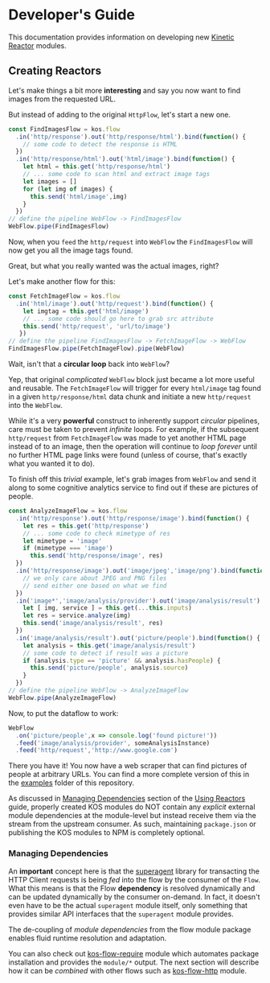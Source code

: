 # Developer's Guide

This documentation provides information on developing new
[Kinetic Reactor](./intro.md#kinetic-reactor) modules.

## Creating Reactors

Let's make things a bit more **interesting** and say you now want to
find images from the requested URL.

But instead of adding to the original `HttpFlow`, let's start a new one.

```js
const FindImagesFlow = kos.flow
  .in('http/response').out('http/response/html').bind(function() {
    // some code to detect the response is HTML
  })
  .in('http/response/html').out('html/image').bind(function() {
    let html = this.get('http/response/html')
	// ... some code to scan html and extract image tags
	let images = []
	for (let img of images) {
	  this.send('html/image',img)
    }
  })
// define the pipeline WebFlow -> FindImagesFlow
WebFlow.pipe(FindImagesFlow)
```

Now, when you `feed` the `http/request` into `WebFlow` the
`FindImagesFlow` will now get you all the image tags found.

Great, but what you really wanted was the actual images, right?

Let's make another flow for this:

```js
const FetchImageFlow = kos.flow
  .in('html/image').out('http/request').bind(function() {
    let imgtag = this.get('html/image')
	// ... some code should go here to grab src attribute
	this.send('http/request', 'url/to/image')
   })
// define the pipeline FindImagesFlow -> FetchImageFlow -> WebFlow
FindImagesFlow.pipe(FetchImageFlow).pipe(WebFlow)
```

Wait, isn't that a **circular loop** back into `WebFlow`?

Yep, that original *complicated* `WebFlow` block just became a lot
more useful and reusable. The `FetchImageFlow` will trigger for every
`html/image` tag found in a given `http/response/html` data chunk and
initiate a new `http/request` into the `WebFlow`.

While it's a very **powerful** construct to inherently support
*circular* pipelines, care must be taken to prevent *infinite*
loops. For example, if the subsequent `http/request` from
`FetchImageFlow` was made to yet another HTML page instead of to an
image, then the operation will continue to *loop forever* until no
further HTML page links were found (unless of course, that's exactly
what you wanted it to do).

To finish off this *trivial* example, let's grab images from `WebFlow`
and send it along to some cognitive analytics service to find out if
these are pictures of people.

```js
const AnalyzeImageFlow = kos.flow
  .in('http/response').out('http/response/image').bind(function() {
    let res = this.get('http/response')
	// ... some code to check mimetype of res
	let mimetype = 'image' 
	if (mimetype === 'image')
	  this.send('http/response/image', res)
  })
  .in('http/response/image').out('image/jpeg','image/png').bind(function() {
    // we only care about JPEG and PNG files
	// send either one based on what we find
  })
  .in('image*','image/analysis/provider').out('image/analysis/result').bind(function() {
    let [ img, service ] = this.get(...this.inputs)
	let res = service.analyze(img)
	this.send('image/analysis/result', res)
  })
  .in('image/analysis/result').out('picture/people').bind(function() {
    let analysis = this.get('image/analysis/result')
    // some code to detect if result was a picture
	if (analysis.type == 'picture' && analysis.hasPeople) {
  	  this.send('picture/people', analysis.source)
	}
  })
// define the pipeline WebFlow -> AnalyzeImageFlow
WebFlow.pipe(AnalyzeImageFlow)
```

Now, to put the dataflow to work:

```js
WebFlow
  .on('picture/people',x => console.log('found picture!'))
  .feed('image/analysis/provider', someAnalysisInstance)
  .feed('http/request','http://www.google.com')
```

There you have it! You now have a web scraper that can find pictures
of people at arbitrary URLs. You can find a more complete version of
this in the [examples](./examples) folder of this repository.


As discussed in
[Managing Dependencies](./docs/usage.md#managing-dependencies) section
of the [Using Reactors](./docs/usage.md) guide, properly created KOS
modules do NOT contain any *explicit* external module dependencies at
the module-level but instead receive them via the stream from the
upstream consumer. As such, maintaining `package.json` or publishing
the KOS modules to NPM is completely optional.


### Managing Dependencies

An **important** concept here is that the
[superagent](http://npmjs.com/package/superagent) library for
transacting the HTTP Client requests is being *fed* into the flow by
the consumer of the `Flow`. What this means is that the Flow
**dependency** is resolved dynamically and can be updated dynamically
by the consumer on-demand. In fact, it doesn't even have to be the
actual `superagent` module itself, only something that provides
similar API interfaces that the `superagent` module provides.

The de-coupling of *module dependencies* from the flow module package
enables fluid runtime resolution and adaptation.

You can also check out [kos-flow-require](../flows/require.md) module
which automates package installation and provides the `module/*`
output. The next section will describe how it can be *combined* with
other flows such as [kos-flow-http](../flows/http.md) module.

